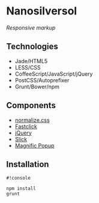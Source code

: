 # Nanosilversol

_Responsive markup_

## Technologies

- Jade/HTML5
- LESS/CSS
- CoffeeScript/JavaScript/jQuery
- PostCSS/Autoprefixer
- Grunt/Bower/npm

## Components

- [normalize.css](https://github.com/necolas/normalize.css/)
- [Fastclick](https://github.com/ftlabs/fastclick)
- [jQuery](https://github.com/jquery/jquery)
- [Slick](https://github.com/kenwheeler/slick/)
- [Magnific Popup](https://github.com/dimsemenov/Magnific-Popup)

## Installation

```
#!console

npm install
grunt
```
